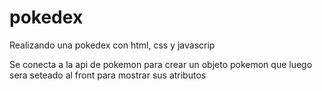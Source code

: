 # pokedex
<p>Realizando una pokedex con html, css y javascrip</p>
<p>Se conecta a la api de pokemon para crear un objeto pokemon que luego sera seteado al front para mostrar sus atributos</p>
